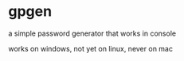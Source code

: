 # gpgen
a simple password generator that works in console

works on windows, not yet on linux, never on mac
